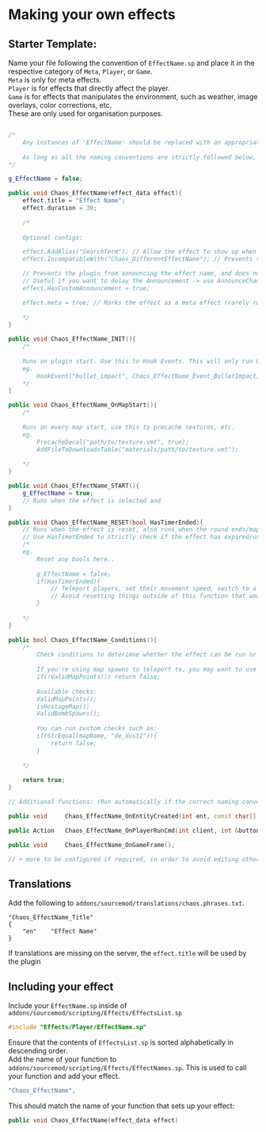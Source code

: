 # Making your own effects

## Starter Template:
Name your file following the convention of `EffectName.sp` and place it in the respective category of `Meta`, `Player`, or `Game`.\
`Meta` is only for meta effects.\
`Player` is for effects that directly affect the player.\
`Game` is for effects that manipulates the environment, such as weather, image overlays, color corrections, etc.\
These are only used for organisation purposes.
```c++

/*
	Any instances of 'EffectName' should be replaced with an appropriate name for you effect.
	
	As long as all the naming conventions are strictly followed below, they will all be run automatically, without the need to be called elsewhere in the plugin.
*/

g_EffectName = false;

public void Chaos_EffectName(effect_data effect){
	effect.title = "Effect Name";
	effect.duration = 30;
	
	/*
	
	Optional configs: 

	effect.AddAlias("SearchTerm"); // Allow the effect to show up when using "!effect searchterm"
	effect.IncompatibleWith("Chaos_DifferentEffectName"); // Prevents the effect running the same time with other effects

	// Prevents the plugin from announcing the effect name, and does not get added to the effect list (HUD).
	// Useful if you want to delay the Announcement -> use AnnounceChaos() manually
	effect.HasCustomAnnouncement = true; 

	effect.meta = true; // Marks the effect as a meta effect (rarely run)
	
	*/
}

public void Chaos_EffectName_INIT(){
	/*
	
	Runs on plugin start. Use this to Hook Events. This will only run ONCE.
	eg. 
		HookEvent("bullet_impact", Chaos_EffectName_Event_BulletImpact);
	*/
}

public void Chaos_EffectName_OnMapStart(){
	/*
	
	Runs on every map start, use this to precache textures, etc.
	eg. 
		PrecacheDecal("path/to/texture.vmt", true);
		AddFileToDownloadsTable("materials/path/to/texture.vmt");
		
	*/
}

public void Chaos_EffectName_START(){
	g_EffectName = true;
	// Runs when the effect is selected and
}

public void Chaos_EffectName_RESET(bool HasTimerEnded){
	// Runs when the effect is reset, also runs when the round ends/map changes/plugin reloaded
	// Use HasTimerEnded to strictly check if the effect has expired/used up its duration.
	/*
	eg.
		Reset any bools here..
		
		g_EffectName = false;
		if(HasTimerEnded){
			// Teleport players, set their movement speed, switch to a different weapon, etc.
			// Avoid resetting things outside of this function that would be reset by default on round change.
		}
		
	*/
}

public bool Chaos_EffectName_Conditions(){
	/*
		Check conditions to deterimne whether the effect can be run or not. This is the last final check before the effect is about to run. If returned false, 			another effect will be selected.
		
		If you're using map spawns to teleport to, you may want to use the following:
		if(!ValidMapPoints()) return false;
		
		Available checks:
		ValidMapPoints();
		isHostageMap();
		ValidBombSpawns();
		
		You can run custom checks such as:
		if(StrEqual(mapName, "de_dust2")){
			return false;
		}
		
	*/
	
	return true;
}

// Additional functions: (Run automatically if the correct naming convention is used)

public void 	Chaos_EffectName_OnEntityCreated(int ent, const char[] classname);

public Action 	Chaos_EffectName_OnPlayerRunCmd(int client, int &buttons, int &iImpulse, float fVel[3], float fAngles[3], int &iWeapon, int &iSubType, int &iCmdNum, int &iTickCount, int &iSeed);

public void 	Chaos_EffectName_OnGameFrame();

// + more to be configured if required, in order to avoid editing other files for your effect.

```

## Translations
Add the following to `addons/sourcemod/translations/chaos.phrases.txt`.
```
"Chaos_EffectName_Title"
{
	"en"    "Effect Name"
}
```
If translations are missing on the server, the `effect.title` will be used by the plugin

## Including your effect
Include your `EffectName.sp` inside of `addons/sourcemod/scripting/Effects/EffectsList.sp`
```c++
#include "Effects/Player/EffectName.sp"
```
Ensure that the contents of `EffectsList.sp` is sorted alphabetically in descending order.\
Add the name of your function to `addons/sourcemod/scripting/Effects/EffectNames.sp`. This is used to call your function and add your effect.
```c++
"Chaos_EffectName",
```
This should match the name of your function that sets up your effect:
```c++
public void Chaos_EffectName(effect_data effect)
```
